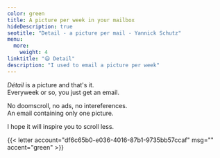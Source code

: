 ```yaml
---
color: green
title: A picture per week in your mailbox
hideDescription: true
seotitle: "Detail - a picture per mail - Yannick Schutz"
menu:
  more:
    weight: 4
linktitle: "😃 Detail"
description: "I used to email a picture per week"
---
```


*Détail* is a picture and that's it.  
Everyweek or so, you just get an email.  

No doomscroll, no ads, no intereferences.  
An email containing only one picture.

I hope it will inspire you to scroll less.  

{{< letter account="df6c65b0-e036-4016-87b1-9735bb57ccaf" msg="" accent="green" >}}
